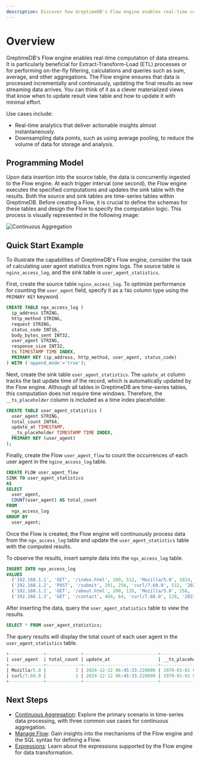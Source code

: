 ```yaml
---
description: Discover how GreptimeDB's Flow engine enables real-time computation of data streams for ETL processes and on-the-fly calculations. Learn about its programming model, use cases, and a quick start example for calculating user agent statistics from nginx logs.
---
```


# Overview

GreptimeDB's Flow engine enables real-time computation of data streams.
It is particularly beneficial for Extract-Transform-Load (ETL) processes or for performing on-the-fly filtering, calculations and queries such as sum, average, and other aggregations.
The Flow engine ensures that data is processed incrementally and continuously,
updating the final results as new streaming data arrives.
You can think of it as a clever materialized views that know when to update result view table and how to update it with minimal effort.

Use cases include:

- Real-time analytics that deliver actionable insights almost instantaneously.
- Downsampling data points, such as using average pooling, to reduce the volume of data for storage and analysis.

## Programming Model

Upon data insertion into the source table,
the data is concurrently ingested to the Flow engine.
At each trigger interval (one second),
the Flow engine executes the specified computations and updates the sink table with the results.
Both the source and sink tables are time-series tables within GreptimeDB.
Before creating a Flow,
it is crucial to define the schemas for these tables and design the Flow to specify the computation logic.
This process is visually represented in the following image:

![Continuous Aggregation](/flow-ani.svg)

## Quick Start Example

To illustrate the capabilities of GreptimeDB's Flow engine,
consider the task of calculating user agent statistics from nginx logs.
The source table is `nginx_access_log`,
and the sink table is `user_agent_statistics`.

First, create the source table `nginx_access_log`.
To optimize performance for counting the `user_agent` field,
specify it as a `TAG` column type using the `PRIMARY KEY` keyword.

```sql
CREATE TABLE ngx_access_log (
  ip_address STRING,
  http_method STRING,
  request STRING,
  status_code INT16,
  body_bytes_sent INT32,
  user_agent STRING,
  response_size INT32,
  ts TIMESTAMP TIME INDEX,
  PRIMARY KEY (ip_address, http_method, user_agent, status_code)
) WITH ('append_mode'='true');
```

Next, create the sink table `user_agent_statistics`.
The `update_at` column tracks the last update time of the record, which is automatically updated by the Flow engine.
Although all tables in GreptimeDB are time-series tables, this computation does not require time windows.
Therefore, the `__ts_placeholder` column is included as a time index placeholder.

```sql
CREATE TABLE user_agent_statistics (
  user_agent STRING,
  total_count INT64,
  update_at TIMESTAMP,
  __ts_placeholder TIMESTAMP TIME INDEX,
  PRIMARY KEY (user_agent)
);
```

Finally, create the Flow `user_agent_flow` to count the occurrences of each user agent in the `nginx_access_log` table.

```sql
CREATE FLOW user_agent_flow
SINK TO user_agent_statistics
AS
SELECT
  user_agent,
  COUNT(user_agent) AS total_count
FROM
  ngx_access_log
GROUP BY
  user_agent;
```

Once the Flow is created,
the Flow engine will continuously process data from the `ngx_access_log` table and update the `user_agent_statistics` table with the computed results.

To observe the results,
insert sample data into the `ngx_access_log` table.

```sql
INSERT INTO ngx_access_log
VALUES
  ('192.168.1.1', 'GET', '/index.html', 200, 512, 'Mozilla/5.0', 1024, '2023-10-01T10:00:00Z'),
  ('192.168.1.2', 'POST', '/submit', 201, 256, 'curl/7.68.0', 512, '2023-10-01T10:01:00Z'),
  ('192.168.1.1', 'GET', '/about.html', 200, 128, 'Mozilla/5.0', 256, '2023-10-01T10:02:00Z'),
  ('192.168.1.3', 'GET', '/contact', 404, 64, 'curl/7.68.0', 128, '2023-10-01T10:03:00Z');
```

After inserting the data,
query the `user_agent_statistics` table to view the results.

```sql
SELECT * FROM user_agent_statistics;
```

The query results will display the total count of each user agent in the `user_agent_statistics` table.

```sql
+-------------+-------------+----------------------------+---------------------+
| user_agent  | total_count | update_at                  | __ts_placeholder    |
+-------------+-------------+----------------------------+---------------------+
| Mozilla/5.0 |           2 | 2024-12-12 06:45:33.228000 | 1970-01-01 00:00:00 |
| curl/7.68.0 |           2 | 2024-12-12 06:45:33.228000 | 1970-01-01 00:00:00 |
+-------------+-------------+----------------------------+---------------------+
```

## Next Steps

- [Continuous Aggregation](./continuous-aggregation.md): Explore the primary scenario in time-series data processing, with three common use cases for continuous aggregation.
- [Manage Flow](manage-flow.md): Gain insights into the mechanisms of the Flow engine and the SQL syntax for defining a Flow.
- [Expressions](expressions.md): Learn about the expressions supported by the Flow engine for data transformation.

